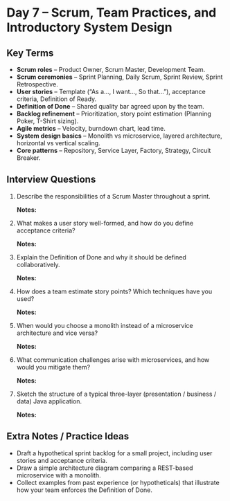 # Day 7 – Scrum, Team Practices, and Introductory System Design

## Key Terms
- **Scrum roles** – Product Owner, Scrum Master, Development Team.
- **Scrum ceremonies** – Sprint Planning, Daily Scrum, Sprint Review, Sprint Retrospective.
- **User stories** – Template (“As a…, I want…, So that…”), acceptance criteria, Definition of Ready.
- **Definition of Done** – Shared quality bar agreed upon by the team.
- **Backlog refinement** – Prioritization, story point estimation (Planning Poker, T-Shirt sizing).
- **Agile metrics** – Velocity, burndown chart, lead time.
- **System design basics** – Monolith vs microservice, layered architecture, horizontal vs vertical scaling.
- **Core patterns** – Repository, Service Layer, Factory, Strategy, Circuit Breaker.

## Interview Questions
1. Describe the responsibilities of a Scrum Master throughout a sprint.

	**Notes:**

2. What makes a user story well-formed, and how do you define acceptance criteria?

	**Notes:**

3. Explain the Definition of Done and why it should be defined collaboratively.

	**Notes:**

4. How does a team estimate story points? Which techniques have you used?

	**Notes:**

5. When would you choose a monolith instead of a microservice architecture and vice versa?

	**Notes:**

6. What communication challenges arise with microservices, and how would you mitigate them?

	**Notes:**

7. Sketch the structure of a typical three-layer (presentation / business / data) Java application.

	**Notes:**

## Extra Notes / Practice Ideas
- Draft a hypothetical sprint backlog for a small project, including user stories and acceptance criteria.
- Draw a simple architecture diagram comparing a REST-based microservice with a monolith.
- Collect examples from past experience (or hypotheticals) that illustrate how your team enforces the Definition of Done.
